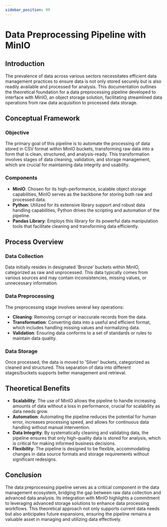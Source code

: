 ```yaml
---
sidebar_position: 99
---
```


# Data Preprocessing Pipeline with MinIO

## Introduction
The prevalence of data across various sectors necessitates efficient data management practices to ensure data is not only stored securely but is also readily available and processed for analysis. This documentation outlines the theoretical foundation for a data preprocessing pipeline developed to interface with MinIO, an object storage solution, facilitating streamlined data operations from raw data acquisition to processed data storage.

## Conceptual Framework

### Objective
The primary goal of this pipeline is to automate the processing of data stored in CSV format within MinIO buckets, transforming raw data into a form that is clean, structured, and analysis-ready. This transformation involves stages of data cleaning, validation, and storage management, which are crucial for maintaining data integrity and usability.

### Components
- **MinIO**: Chosen for its high-performance, scalable object storage capabilities, MinIO serves as the backbone for storing both raw and processed data.
- **Python**: Utilized for its extensive library support and robust data handling capabilities, Python drives the scripting and automation of the pipeline.
- **Pandas Library**: Employs this library for its powerful data manipulation tools that facilitate cleaning and transforming data efficiently.

## Process Overview

### Data Collection
Data initially resides in designated 'Bronze' buckets within MinIO, categorized as raw and unprocessed. This data typically comes from various sources and may contain inconsistencies, missing values, or unnecessary information.

### Data Preprocessing
The preprocessing stage involves several key operations:
- **Cleaning**: Removing corrupt or inaccurate records from the data.
- **Transformation**: Converting data into a useful and efficient format, which includes handling missing values and normalizing data.
- **Validation**: Ensuring data conforms to a set of standards or rules to maintain data quality.

### Data Storage
Once processed, the data is moved to 'Silver' buckets, categorized as cleaned and structured. This separation of data into different stages/buckets supports better management and retrieval.

## Theoretical Benefits
- **Scalability**: The use of MinIO allows the pipeline to handle increasing amounts of data without a loss in performance, crucial for scalability as data needs grow.
- **Automation**: Automating the pipeline reduces the potential for human error, increases processing speed, and allows for continuous data handling without manual intervention.
- **Data Integrity**: By systematically cleaning and validating data, the pipeline ensures that only high-quality data is stored for analysis, which is critical for making informed business decisions.
- **Flexibility**: The pipeline is designed to be flexible, accommodating changes in data source formats and storage requirements without significant redesigns.

## Conclusion
The data preprocessing pipeline serves as a critical component in the data management ecosystem, bridging the gap between raw data collection and advanced data analysis. Its integration with MinIO highlights a commitment to leveraging advanced storage solutions to enhance data processing workflows. This theoretical approach not only supports current data needs but also anticipates future expansions, ensuring the pipeline remains a valuable asset in managing and utilizing data effectively.

